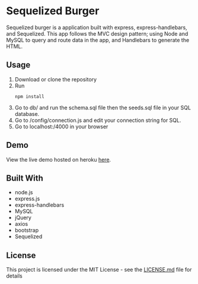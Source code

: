 # Sequelized Burger

Sequelized burger is a application built with express, express-handlebars, and Sequelized. This app follows the MVC design pattern; using Node and MySQL to query and route data in the app, and Handlebars to generate the HTML.

## Usage

1. Download or clone the repository
2. Run
   ```
   npm install
   ```
3. Go to db/ and run the schema.sql file then the seeds.sql file in your SQL database.
4. Go to /config/connection.js and edit your connection string for SQL.
5. Go to localhost:/4000 in your browser

## Demo

View the live demo hosted on heroku [here](https://doanja-burger.herokuapp.com/).

## Built With

- node.js
- express.js
- express-handlebars
- MySQL
- jQuery
- axios
- bootstrap
- Sequelized

## License

This project is licensed under the MIT License - see the [LICENSE.md](https://github.com/doanja/Recipe-Sluts/blob/master/LICENSE) file for details

